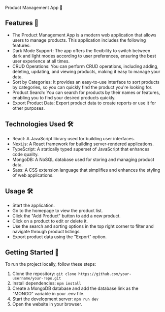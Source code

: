 Product Management App 🛒



## Features 🚦

- The Product Management App is a modern web application that allows users to manage products. This application includes the following features:
- Dark Mode Support: The app offers the flexibility to switch between dark and light modes according to user preferences, ensuring the best user experience at all times.
- CRUD Operations: You can perform CRUD operations, including adding, deleting, updating, and viewing products, making it easy to manage your data.
- Sort by Categories: It provides an easy-to-use interface to sort products by categories, so you can quickly find the product you're looking for.
- Product Search: You can search for products by their names or features, enabling you to find your desired products quickly.
- Export Product Data: Export product data to create reports or use it for other purposes.

## Technologies Used 🛠

- React: A JavaScript library used for building user interfaces.
- Next.js: A React framework for building server-rendered applications.
- TypeScript: A statically typed superset of JavaScript that enhances code quality.
- MongoDB: A NoSQL database used for storing and managing product data.
- Sass: A CSS extension language that simplifies and enhances the styling of web applications.

  
## Usage 🛠

- Start the application.
- Go to the homepage to view the product list.
- Click the "Add Product" button to add a new product.
- Click on a product to edit or delete it.
- Use the search and sorting options in the top right corner to filter and navigate through product listings.
- Export product data using the "Export" option.


## Getting Started 🏁

To run the project locally, follow these steps:

1. Clone the repository: `git clone https://github.com/your-username/your-repo.git`
2. Install dependencies: `npm install`
3. Create a MongoDB database and add the database link as the "MONGO" variable in your .env file.
4. Start the development server: `npm run dev`
5. Open the website in your browser.
